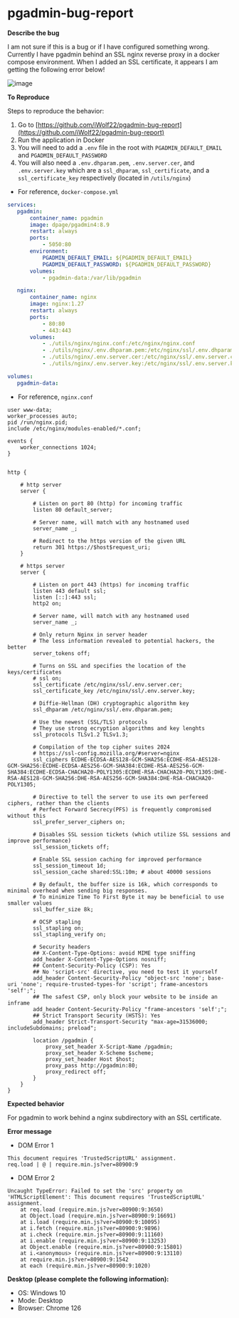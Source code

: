 # pgadmin-bug-report

**Describe the bug**

I am not sure if this is a bug or if I have configured something wrong.
Currently I have pgadmin behind an SSL nginx reverse proxy in a docker compose environment.
When I added an SSL certificate, it appears I am getting the following error below!

![image](https://github.com/user-attachments/assets/9cc1cb0e-af2b-401f-9178-e4ab6d2bf34c)

**To Reproduce**

Steps to reproduce the behavior:
1. Go to [https://github.com/iWolf22/pgadmin-bug-report](https://github.com/iWolf22/pgadmin-bug-report)
2. Run the application in Docker
3. You will need to add a `.env` file in the root with `PGADMIN_DEFAULT_EMAIL` and `PGADMIN_DEFAULT_PASSWORD`
4. You will also need a `.env.dhparam.pem`, `.env.server.cer`, and `.env.server.key` which are a `ssl_dhparam`, `ssl_certificate`, and a `ssl_certificate_key` respectively (located in `/utils/nginx`)

 - For reference, `docker-compose.yml`
 ```yaml
services:
    pgadmin:
        container_name: pgadmin
        image: dpage/pgadmin4:8.9
        restart: always
        ports:
            - 5050:80
        environment:
            PGADMIN_DEFAULT_EMAIL: ${PGADMIN_DEFAULT_EMAIL}
            PGADMIN_DEFAULT_PASSWORD: ${PGADMIN_DEFAULT_PASSWORD}
        volumes:
            - pgadmin-data:/var/lib/pgadmin

    nginx:
        container_name: nginx
        image: nginx:1.27
        restart: always
        ports:
            - 80:80
            - 443:443
        volumes:
            - ./utils/nginx/nginx.conf:/etc/nginx/nginx.conf
            - ./utils/nginx/.env.dhparam.pem:/etc/nginx/ssl/.env.dhparam.pem
            - ./utils/nginx/.env.server.cer:/etc/nginx/ssl/.env.server.cer
            - ./utils/nginx/.env.server.key:/etc/nginx/ssl/.env.server.key

volumes:
    pgadmin-data:

```


 - For reference, `nginx.conf`
```nginx
user www-data;
worker_processes auto;
pid /run/nginx.pid;
include /etc/nginx/modules-enabled/*.conf;

events {
    worker_connections 1024;
}


http {

    # http server
    server {

        # Listen on port 80 (http) for incoming traffic
        listen 80 default_server;

        # Server name, will match with any hostnamed used
        server_name _;

        # Redirect to the https version of the given URL
        return 301 https://$host$request_uri;
    }

    # https server
    server {

        # Listen on port 443 (https) for incoming traffic
        listen 443 default ssl;
        listen [::]:443 ssl;
        http2 on;

        # Server name, will match with any hostnamed used
        server_name _;

        # Only return Nginx in server header
        # The less information revealed to potential hackers, the better
        server_tokens off;

        # Turns on SSL and specifies the location of the keys/certificates
        # ssl on;
        ssl_certificate /etc/nginx/ssl/.env.server.cer;
        ssl_certificate_key /etc/nginx/ssl/.env.server.key;

        # Diffie-Hellman (DH) cryptographic algorithm key
        ssl_dhparam /etc/nginx/ssl/.env.dhparam.pem;

        # Use the newest (SSL/TLS) protocols
        # They use strong ecryption algorithms and key lenghts
        ssl_protocols TLSv1.2 TLSv1.3;

        # Compilation of the top cipher suites 2024
        # https://ssl-config.mozilla.org/#server=nginx
        ssl_ciphers ECDHE-ECDSA-AES128-GCM-SHA256:ECDHE-RSA-AES128-GCM-SHA256:ECDHE-ECDSA-AES256-GCM-SHA384:ECDHE-RSA-AES256-GCM-SHA384:ECDHE-ECDSA-CHACHA20-POLY1305:ECDHE-RSA-CHACHA20-POLY1305:DHE-RSA-AES128-GCM-SHA256:DHE-RSA-AES256-GCM-SHA384:DHE-RSA-CHACHA20-POLY1305;

        # Directive to tell the server to use its own perfereed ciphers, rather than the clients
        # Perfect Forward Secrecy(PFS) is frequently compromised without this
        ssl_prefer_server_ciphers on;

        # Disables SSL session tickets (which utilize SSL sessions and improve performance)
        ssl_session_tickets off;

        # Enable SSL session caching for improved performance
        ssl_session_timeout 1d;
        ssl_session_cache shared:SSL:10m; # about 40000 sessions

        # By default, the buffer size is 16k, which corresponds to minimal overhead when sending big responses.
        # To minimize Time To First Byte it may be beneficial to use smaller values
        ssl_buffer_size 8k;

        # OCSP stapling
        ssl_stapling on;
        ssl_stapling_verify on;

        # Security headers
        ## X-Content-Type-Options: avoid MIME type sniffing
        add_header X-Content-Type-Options nosniff;
        ## Content-Security-Policy (CSP): Yes
        ## No 'script-src' directive, you need to test it yourself
        add_header Content-Security-Policy "object-src 'none'; base-uri 'none'; require-trusted-types-for 'script'; frame-ancestors 'self';";
        ## The safest CSP, only block your website to be inside an inframe
        add_header Content-Security-Policy "frame-ancestors 'self';";
        ## Strict Transport Security (HSTS): Yes
        add_header Strict-Transport-Security "max-age=31536000; includeSubdomains; preload";

        location /pgadmin {
            proxy_set_header X-Script-Name /pgadmin;
            proxy_set_header X-Scheme $scheme;
            proxy_set_header Host $host;
            proxy_pass http://pgadmin:80;
            proxy_redirect off;
        }
    }
}
```

**Expected behavior**

For pgadmin to work behind a nginx subdirectory with an SSL certificate.

**Error message**

 - DOM Error 1
```
This document requires 'TrustedScriptURL' assignment.
req.load | @ | require.min.js?ver=80900:9
```

 - DOM Error 2
```
Uncaught TypeError: Failed to set the 'src' property on 'HTMLScriptElement': This document requires 'TrustedScriptURL' assignment.
    at req.load (require.min.js?ver=80900:9:3650)
    at Object.load (require.min.js?ver=80900:9:16691)
    at i.load (require.min.js?ver=80900:9:10095)
    at i.fetch (require.min.js?ver=80900:9:9896)
    at i.check (require.min.js?ver=80900:9:11160)
    at i.enable (require.min.js?ver=80900:9:13253)
    at Object.enable (require.min.js?ver=80900:9:15801)
    at i.<anonymous> (require.min.js?ver=80900:9:13110)
    at require.min.js?ver=80900:9:1542
    at each (require.min.js?ver=80900:9:1020)
```

**Desktop (please complete the following information):**
 - OS: Windows 10
 - Mode: Desktop
 - Browser: Chrome 126
